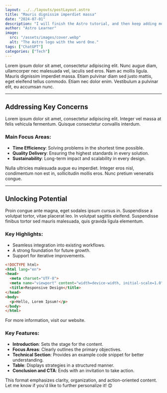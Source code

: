 ```yaml
---
layout: ../../layouts/postLayout.astro
title: "Mauris dignissim imperdiet massa"
date: "2024-07-01"
description: "I will finish the Astro tutorial, and then keep adding more posts. Watch this space for more to come"
author: "Astro Learner"
image:
  src: "/assets/images/cover.webp"
  alt: "The Astro logo with the word One."
tags: ["ChatGPT"]
categories: ["Tech"]
---
```



Lorem ipsum dolor sit amet, consectetur adipiscing elit. Nunc augue diam, ullamcorper nec malesuada vel, iaculis sed eros. Nam ac mollis ligula. Mauris dignissim imperdiet massa. Etiam pulvinar diam sed justo mattis, eget eleifend tellus commodo. Etiam nec dolor enim. Vestibulum a pulvinar elit, eu accumsan nunc. 

---

## Addressing Key Concerns

Lorem ipsum dolor sit amet, consectetur adipiscing elit. Integer vel massa at felis vehicula fermentum. Quisque consectetur convallis interdum.

### Main Focus Areas:
- **Time Efficiency**: Solving problems in the shortest time possible.  
- **Quality Delivery**: Ensuring the highest standards in every solution.  
- **Sustainability**: Long-term impact and scalability in every design.

Nulla ultricies malesuada augue eu imperdiet. Integer eros nisl, condimentum non est in, sollicitudin mollis eros. Nunc pretium venenatis congue.

---

## Unlocking Potential

Proin congue ante magna, eget sodales ipsum cursus in. Suspendisse a volutpat tortor, vitae placerat leo. In volutpat sagittis eleifend. Suspendisse finibus tortor sed mauris malesuada, quis gravida ligula elementum.

### Key Highlights:
- Seamless integration into existing workflows.  
- A strong foundation for future growth.  
- Support for iterative improvements.

```html
<!DOCTYPE html>
<html lang="en">
<head>
  <meta charset="UTF-8">
  <meta name="viewport" content="width=device-width, initial-scale=1.0">
  <title>Responsive Design</title>
</head>
<body>
  <p>Hello, Lorem Ipsum!</p>
</body>
</html>
```

For more information, visit our website.

### Key Features:
- **Introduction**: Sets the stage for the content.
- **Focus Areas**: Clearly outlines the primary objectives.
- **Technical Section**: Provides an example code snippet for better understanding.
- **Table**: Displays strategies in a structured manner.
- **Conclusion and CTA**: Ends with an invitation to take action.

This format emphasizes clarity, organization, and action-oriented content. Let me know if you'd like to further personalize it! 😊
